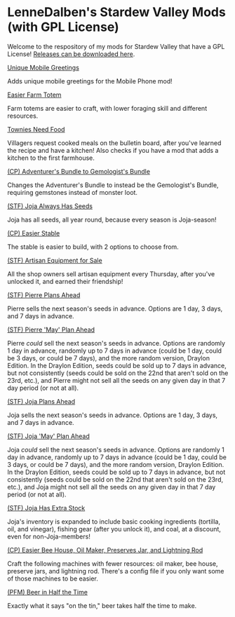 # LenneDalben's Stardew Valley Mods (with GPL License)
Welcome to the respository of my mods for Stardew Valley that have a GPL License! <a href="https://github.com/LenneDalben/StardewValleyModsGPL/releases">Releases can be downloaded here</a>.

<a href="https://github.com/LenneDalben/StardewValleyModsGPL/tree/main/%5BCP%5D%20Unique%20Mobile%20Greetings">Unique Mobile Greetings</a>

Adds unique mobile greetings for the Mobile Phone mod!

<a href="https://github.com/LenneDalben/StardewValleyModsGPL/tree/main/%5BCP%5D%20Easier%20Farm%20Totem">Easier Farm Totem</a>

 Farm totems are easier to craft, with lower foraging skill and different resources.

<a href="https://github.com/LenneDalben/StardewValleyModsGPL/blob/main/Townies%20Need%20Food!">Townies Need Food</a>

Villagers request cooked meals on the bulletin board, after you've learned the recipe and have a kitchen! Also checks if you have a mod that adds a kitchen to the first farmhouse.

<a href="https://github.com/LenneDalben/StardewValleyModsGPL/tree/main/%5BCP%5D%20Adventurer's%20Bundle%20to%20Gemologist's%20Bundle">(CP) Adventurer's Bundle to Gemologist's Bundle</a>

Changes the Adventurer's Bundle to instead be the Gemologist's Bundle, requiring gemstones instead of monster loot.

<a href="https://github.com/LenneDalben/StardewValleyModsGPL/tree/main/Joja%20Always%20Has%20Seeds">(STF) Joja Always Has Seeds</a>

Joja has all seeds, all year round, because every season is Joja-season!

<a href="https://github.com/LenneDalben/StardewValleyModsGPL/tree/main/%5BCP%5D%20Easier%20Stable">(CP) Easier Stable</a>

The stable is easier to build, with 2 options to choose from.

<a href="https://github.com/LenneDalben/StardewValleyModsGPL/tree/main/Artisan%20Equipment%20for%20Sale">(STF) Artisan Equipment for Sale</a>

All the shop owners sell artisan equipment every Thursday, after you've unlocked it, and earned their friendship!


<a href="https://github.com/LenneDalben/StardewValleyModsGPL/tree/main/Pierre%20Plans%20Ahead%20-%20All">(STF) Pierre Plans Ahead</a>

Pierre sells the next season's seeds in advance. Options are 1 day, 3 days, and 7 days in advance.


<a href="https://github.com/LenneDalben/StardewValleyModsGPL/tree/main/Pierre%20'May'%20Plan%20Ahead%20-%20All">(STF) Pierre 'May' Plan Ahead</a>

Pierre *could* sell the next season's seeds in advance. Options are randomly 1 day in advance, randomly up to 7 days in advance (could be 1 day, could be 3 days, or could be 7 days), and the more random version, Draylon Edition. In the Draylon Edition, seeds could be sold up to 7 days in advance, but not consistently (seeds could be sold on the 22nd that aren't sold on the 23rd, etc.), and Pierre might not sell all the seeds on any given day in that 7 day period (or not at all).


<a href="https://github.com/LenneDalben/StardewValleyModsGPL/tree/main/Joja%20Plans%20Ahead%20-%20All">(STF) Joja Plans Ahead</a>

Joja sells the next season's seeds in advance. Options are 1 day, 3 days, and 7 days in advance.


<a href="https://github.com/LenneDalben/StardewValleyModsGPL/tree/main/Joja%20'May'%20Plan%20Ahead%20-%20All">(STF) Joja 'May' Plan Ahead</a>

Joja *could* sell the next season's seeds in advance. Options are randomly 1 day in advance, randomly up to 7 days in advance (could be 1 day, could be 3 days, or could be 7 days), and the more random version, Draylon Edition. In the Draylon Edition, seeds could be sold up to 7 days in advance, but not consistently (seeds could be sold on the 22nd that aren't sold on the 23rd, etc.), and Joja might not sell all the seeds on any given day in that 7 day period (or not at all).


<a href="https://github.com/LenneDalben/StardewValleyModsGPL/tree/main/JojaMart%20Has%20Extra%20Stock">(STF) Joja Has Extra Stock</a>

Joja's inventory is expanded to include basic cooking ingredients (tortilla, oil, and vinegar), fishing gear (after you unlock it), and coal, at a discount, even for non-Joja-members!


<a href="https://github.com/LenneDalben/StardewValleyModsGPL/tree/main/%5BCP%5D%20Easier%20Bee%20House%2C%20Oil%20Maker%2C%20Preserves%20Jar%2C%20and%20Lightning%20Rod">(CP) Easier Bee House, Oil Maker, Preserves Jar, and Lightning Rod</a>

Craft the following machines with fewer resources: oil maker, bee house, preserve jars, and lightning rod. There's a config file if you only want some of those machines to be easier.


<a href="https://github.com/LenneDalben/StardewValleyModsGPL/tree/main/%5BPFM%5D%20Beer%20in%20Half%20the%20Time">(PFM) Beer in Half the Time</a>

Exactly what it says "on the tin," beer takes half the time to make.

